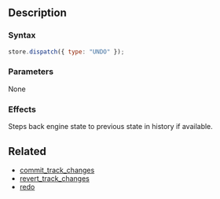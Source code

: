 ## Description

### Syntax

```javascript
store.dispatch({ type: "UNDO" });
```

### Parameters

None

### Effects

Steps back engine state to previous state in history if available.

## Related

- [commit_track_changes](./commit_track_changes.md)
- [revert_track_changes](./revert_track_changes.md)
- [redo](./redo.md)
